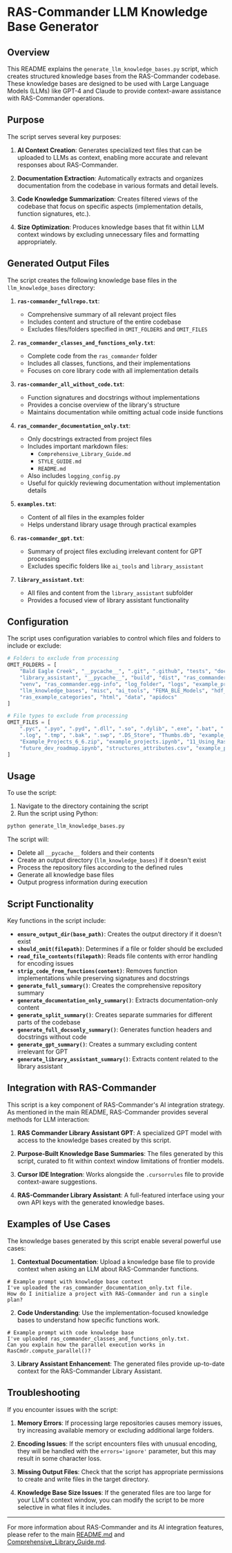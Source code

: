 # RAS-Commander LLM Knowledge Base Generator

## Overview

This README explains the `generate_llm_knowledge_bases.py` script, which creates structured knowledge bases from the RAS-Commander codebase. These knowledge bases are designed to be used with Large Language Models (LLMs) like GPT-4 and Claude to provide context-aware assistance with RAS-Commander operations.

## Purpose

The script serves several key purposes:

1. **AI Context Creation**: Generates specialized text files that can be uploaded to LLMs as context, enabling more accurate and relevant responses about RAS-Commander.

2. **Documentation Extraction**: Automatically extracts and organizes documentation from the codebase in various formats and detail levels.

3. **Code Knowledge Summarization**: Creates filtered views of the codebase that focus on specific aspects (implementation details, function signatures, etc.).

4. **Size Optimization**: Produces knowledge bases that fit within LLM context windows by excluding unnecessary files and formatting appropriately.

## Generated Output Files

The script creates the following knowledge base files in the `llm_knowledge_bases` directory:

1. **`ras-commander_fullrepo.txt`**:
   - Comprehensive summary of all relevant project files
   - Includes content and structure of the entire codebase
   - Excludes files/folders specified in `OMIT_FOLDERS` and `OMIT_FILES`

2. **`ras_commander_classes_and_functions_only.txt`**:
   - Complete code from the `ras_commander` folder
   - Includes all classes, functions, and their implementations
   - Focuses on core library code with all implementation details

3. **`ras-commander_all_without_code.txt`**:
   - Function signatures and docstrings without implementations
   - Provides a concise overview of the library's structure
   - Maintains documentation while omitting actual code inside functions

4. **`ras_commander_documentation_only.txt`**:
   - Only docstrings extracted from project files
   - Includes important markdown files:
     - `Comprehensive_Library_Guide.md`
     - `STYLE_GUIDE.md`
     - `README.md`
   - Also includes `logging_config.py`
   - Useful for quickly reviewing documentation without implementation details

5. **`examples.txt`**:
   - Content of all files in the examples folder
   - Helps understand library usage through practical examples

6. **`ras-commander_gpt.txt`**:
   - Summary of project files excluding irrelevant content for GPT processing
   - Excludes specific folders like `ai_tools` and `library_assistant`

7. **`library_assistant.txt`**:
   - All files and content from the `library_assistant` subfolder
   - Provides a focused view of library assistant functionality

## Configuration

The script uses configuration variables to control which files and folders to include or exclude:

```python
# Folders to exclude from processing
OMIT_FOLDERS = [
    "Bald Eagle Creek", "__pycache__", ".git", ".github", "tests", "docs", 
    "library_assistant", "__pycache__", "build", "dist", "ras_commander.egg-info", 
    "venv", "ras_commander.egg-info", "log_folder", "logs", "example_projects", 
    "llm_knowledge_bases", "misc", "ai_tools", "FEMA_BLE_Models", "hdf_example_data", 
    "ras_example_categories", "html", "data", "apidocs"
]

# File types to exclude from processing
OMIT_FILES = [
    ".pyc", ".pyo", ".pyd", ".dll", ".so", ".dylib", ".exe", ".bat", ".sh", 
    ".log", ".tmp", ".bak", ".swp", ".DS_Store", "Thumbs.db", "example_projects.zip",
    "Example_Projects_6_6.zip", "example_projects.ipynb", "11_Using_RasExamples.ipynb", 
    "future_dev_roadmap.ipynb", "structures_attributes.csv", "example_projects.csv",
]
```

## Usage

To use the script:

1. Navigate to the directory containing the script
2. Run the script using Python:

```bash
python generate_llm_knowledge_bases.py
```

The script will:
- Delete all `__pycache__` folders and their contents
- Create an output directory (`llm_knowledge_bases`) if it doesn't exist
- Process the repository files according to the defined rules
- Generate all knowledge base files
- Output progress information during execution

## Script Functionality

Key functions in the script include:

- **`ensure_output_dir(base_path)`**: Creates the output directory if it doesn't exist
- **`should_omit(filepath)`**: Determines if a file or folder should be excluded
- **`read_file_contents(filepath)`**: Reads file contents with error handling for encoding issues
- **`strip_code_from_functions(content)`**: Removes function implementations while preserving signatures and docstrings
- **`generate_full_summary()`**: Creates the comprehensive repository summary
- **`generate_documentation_only_summary()`**: Extracts documentation-only content
- **`generate_split_summary()`**: Creates separate summaries for different parts of the codebase
- **`generate_full_docsonly_summary()`**: Generates function headers and docstrings without code
- **`generate_gpt_summary()`**: Creates a summary excluding content irrelevant for GPT
- **`generate_library_assistant_summary()`**: Extracts content related to the library assistant

## Integration with RAS-Commander

This script is a key component of RAS-Commander's AI integration strategy. As mentioned in the main README, RAS-Commander provides several methods for LLM interaction:

1. **RAS Commander Library Assistant GPT**: A specialized GPT model with access to the knowledge bases created by this script.

2. **Purpose-Built Knowledge Base Summaries**: The files generated by this script, curated to fit within context window limitations of frontier models.

3. **Cursor IDE Integration**: Works alongside the `.cursorrules` file to provide context-aware suggestions.

4. **RAS-Commander Library Assistant**: A full-featured interface using your own API keys with the generated knowledge bases.

## Examples of Use Cases

The knowledge bases generated by this script enable several powerful use cases:

1. **Contextual Documentation**: Upload a knowledge base file to provide context when asking an LLM about RAS-Commander functions.

```
# Example prompt with knowledge base context
I've uploaded the ras_commander_documentation_only.txt file. 
How do I initialize a project with RAS-Commander and run a single plan?
```

2. **Code Understanding**: Use the implementation-focused knowledge bases to understand how specific functions work.

```
# Example prompt with code knowledge base
I've uploaded ras_commander_classes_and_functions_only.txt.
Can you explain how the parallel execution works in RasCmdr.compute_parallel()?
```

3. **Library Assistant Enhancement**: The generated files provide up-to-date context for the RAS-Commander Library Assistant.

## Troubleshooting

If you encounter issues with the script:

1. **Memory Errors**: If processing large repositories causes memory issues, try increasing available memory or excluding additional large folders.

2. **Encoding Issues**: If the script encounters files with unusual encoding, they will be handled with the `errors='ignore'` parameter, but this may result in some character loss.

3. **Missing Output Files**: Check that the script has appropriate permissions to create and write files in the target directory.

4. **Knowledge Base Size Issues**: If the generated files are too large for your LLM's context window, you can modify the script to be more selective in what files it includes.

---

For more information about RAS-Commander and its AI integration features, please refer to the main [README.md](README.md) and [Comprehensive_Library_Guide.md](Comprehensive_Library_Guide.md).